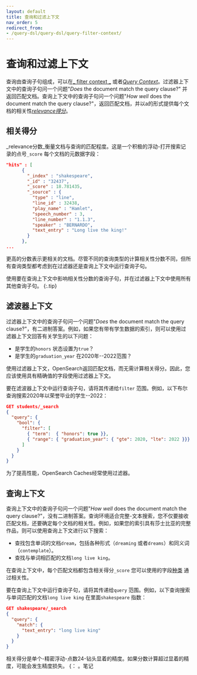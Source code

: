 ```yaml
---
layout: default
title: 查询和过滤上下文
nav_order: 5
redirect_from:
- /query-dsl/query-dsl/query-filter-context/
---
```


# 查询和过滤上下文

查询由查询子句组成，可以在[_ filter context _](#filter-context) 或者[_Query Context_](#query-context)。过滤器上下文中的查询子句问一个问题"_Does_ the document match the query clause?" 并返回匹配文档。查询上下文中的查询子句问一个问题"_How well_ does the document match the query clause?"，返回匹配文档，并以a的形式提供每个文档的相关性[_relevance得分_](#relevance-score)。

## 相关得分

_relevance分数_衡量文档与查询的匹配程度。这是一个积极的浮动-打开搜索记录的点号`_score` 每个文档的元数据字段：

```json
"hits" : [
      {
        "_index" : "shakespeare",
        "_id" : "32437",
        "_score" : 18.781435,
        "_source" : {
          "type" : "line",
          "line_id" : 32438,
          "play_name" : "Hamlet",
          "speech_number" : 3,
          "line_number" : "1.1.3",
          "speaker" : "BERNARDO",
          "text_entry" : "Long live the king!"
        }
      },
...
```

更高的分数表示更相关的文档。尽管不同的查询类型的计算相关性分数不同，但所有查询类型都考虑到在过滤器还是查询上下文中运行查询子句。

使用要在查询上下文中影响相关性分数的查询子句，并在过滤器上下文中使用所有其他查询子句。
{:.tip}

## 滤波器上下文

过滤器上下文中的查询子句问一个问题"_Does_ the document match the query clause?"，有二进制答案。例如，如果您有带有学生数据的索引，则可以使用过滤器上下文回答有关学生的以下问题：

- 是学生的`honors` 状态设置为`true`？
- 是学生的`graduation_year` 在2020年--2022范围？

使用过滤器上下文，OpenSearch返回匹配文档，而无需计算相关得分。因此，您应该使用具有精确值的字段使用过滤器上下文。

要在滤波器上下文中运行查询子句，请将其传递给`filter` 范围。例如，以下布尔查询搜索2020年以荣誉毕业的学生--2022：

```json
GET students/_search
{
  "query": { 
    "bool": { 
      "filter": [ 
        { "term":  { "honors": true }},
        { "range": { "graduation_year": { "gte": 2020, "lte": 2022 }}}
      ]
    }
  }
}
```

为了提高性能，OpenSearch Caches经常使用过滤器。

## 查询上下文

查询上下文中的查询子句问一个问题"_How well_ does the document match the query clause?"，没有二进制答案。查询环境适合完整-文本搜索，您不仅要接收匹配文档，还要确定每个文档的相关性。例如，如果您的索引具有莎士比亚的完整作品，则可以使用查询上下文进行以下搜索：

- 查找包含单词的文档`dream`，包括各种形式（`dreaming` 或者`dreams`）和同义词（`contemplate`）。
- 查找与单词相匹配的文档`long live king`。

在查询上下文中，每个匹配文档都包含相关得分`_score` 您可以使用的字段[种类]({{site.url}}{{site.baseurl}}/opensearch/search/sort) 通过相关性。

要在查询上下文中运行查询子句，请将其传递给`query` 范围。例如，以下查询搜索与单词匹配的文档`long live king` 在里面`shakespeare` 指数：

```json
GET shakespeare/_search
{
  "query": {
    "match": {
      "text_entry": "long live king"
    }
  }
}
```

相关得分是单个-精密浮动-点数24-钻头显着的精度。如果分数计算超过显着的精度，可能会发生精度损失。
{： 。笔记

